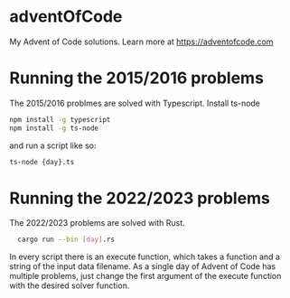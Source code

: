 # adventOfCode
My Advent of Code solutions. Learn more at https://adventofcode.com

# Running the 2015/2016 problems
The 2015/2016 problmes are solved with Typescript.
Install ts-node
```bash
npm install -g typescript
npm install -g ts-node
```
and run a script like so:
```bash
ts-node {day}.ts
```

# Running the 2022/2023 problems
The 2022/2023 problems are solved with Rust.
```bash
  cargo run --bin [day].rs
```

In every script there is an execute function, which takes a function and a string of the input data filename. As a single day of Advent of Code
has multiple problems, just change the first argument of the execute function with the desired solver function.
